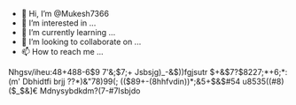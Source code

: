 - 👋 Hi, I’m @Mukesh7366
- 👀 I’m interested in ...
- 🌱 I’m currently learning ...
- 💞️ I’m looking to collaborate on ...
- 📫 How to reach me ...

<!---
Mukesh7366/Mukesh7366 is a ✨ special ✨ repository because its `README.md` (this file) appears on your GitHub profile.
You can click the Preview link to take a look at your changes.
--->
Nhgsv/iheu:48+488-6$9 7'&;$7;+
Jsbsjg)_-&$))fgjsutr
$+&$7?$8227;*+6;*:(m'
Dbhidtfi brjj
??*)&"78)99(;
(($89+-(8hhfvdin))*;&5+$&$#54 u8535((#8)($_$&]€
Mdnysybdkdm?$(7$-#7Isbjdo

